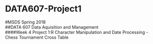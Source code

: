 # DATA607-Project1  
#MSDS Spring 2018  
##DATA 607 Data Aquisition and Management  
####Week 4 Project 1:R Character Manipulation and Date Processing - Chess Tournament Cross Table
